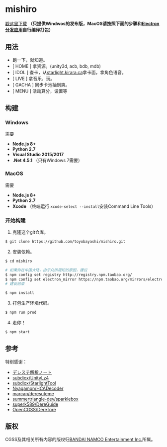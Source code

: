 # mishiro
[戳这里下载](https://github.com/toyobayashi/mishiro/releases) __（只提供Windwos的发布版，MacOS请按照下面的步骤和[Electron分发应用](http://electronjs.org/docs/tutorial/application-distribution)自行编译打包）__  

## 用法

* 跑一下，就知道。
* [ HOME ] 拿资源。(unity3d, acb, bdb, mdb)
* [ IDOL ] 查卡，从[starlight.kirara.ca](https://starlight.kirara.ca/)拿卡面，拿角色语音。
* [ LIVE ] 拿音乐，玩。
* [ GACHA ] 同步卡池抽到爽。
* [ MENU ] 活动算分，设置等

## 构建

### Windows
需要 
* __Node.js 8+__
* __Python 2.7__
* __Visual Studio 2015/2017__
* __.Net 4.5.1__ （只有Windows 7需要）
### MacOS
需要 
* __Node.js 8+__
* __Python 2.7__
* __Xcode__ （终端运行 ```xcode-select --install```安装Command Line Tools）
### 开始构建
1. 克隆这个git仓库。  
``` bash 
$ git clone https://github.com/toyobayashi/mishiro.git
```
2. 安装依赖。  
``` bash 
$ cd mishiro

# 如果你在中国大陆，由于众所周知的原因，建议
$ npm config set registry http://registry.npm.taobao.org/
$ npm config set electron_mirror https://npm.taobao.org/mirrors/electron/
# 建议结束

$ npm install
```
3. 打包生产环境代码。  
``` bash 
$ npm run prod
```
4. 走你！  
``` bash 
$ npm start
```

## 参考
特别感谢：     
* [デレステ解析ノート](https://subdiox.github.io/deresute/)
* [subdiox/UnityLz4](https://github.com/subdiox/UnityLz4)
* [subdiox/StarlightTool](https://github.com/subdiox/StarlightTool)
* [Nyagamon/HCADecoder](https://github.com/Nyagamon/HCADecoder)
* [marcan/deresuteme](https://github.com/marcan/deresuteme)
* [summertriangle-dev/sparklebox](https://github.com/summertriangle-dev/sparklebox)
* [superk589/DereGuide](https://github.com/superk589/DereGuide)
* [OpenCGSS/DereTore](https://github.com/OpenCGSS/DereTore)

## 版权
CGSS及其相关所有内容的版权归[BANDAI NAMCO Entertainment Inc.](https://bandainamcoent.co.jp/)所属。  
